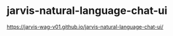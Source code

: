 # jarvis-natural-language-chat-ui

https://jarvis-wag-v01.github.io/jarvis-natural-language-chat-ui/

